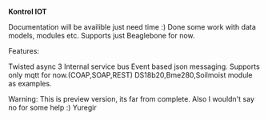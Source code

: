 **Kontrol IOT**

Documentation will be availible just need time :)
Done some work with data models, modules etc.
Supports just Beaglebone for now.


Features:

Twisted async
3 Internal service bus
Event based json messaging.
Supports only mqtt for now.(COAP,SOAP,REST)
DS18b20,Bme280,Soilmoist module as examples.


Warning: This is preview version, its far from complete.
Also I wouldn't say no for some help :)
Yuregir
